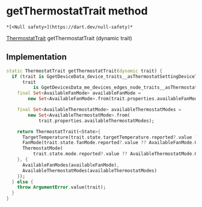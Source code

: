 


# getThermostatTrait method




    *[<Null safety>](https://dart.dev/null-safety)*




[ThermostatTrait](../../yonomi-sdk/ThermostatTrait-class.md) getThermostatTrait
(dynamic trait)








## Implementation

```dart
static ThermostatTrait getThermostatTrait(dynamic trait) {
  if (trait is GgetDeviceData_device_traits__asThermostatSettingDeviceTrait ||
      trait
          is GgetDevicesData_me_devices_edges_node_traits__asThermostatSettingDeviceTrait) {
    final Set<AvailableFanMode> availableFanMode =
        new Set<AvailableFanMode>.from(trait.properties.availableFanModes);

    final Set<AvailableThermostatMode> availableThermostatModes =
        new Set<AvailableThermostatMode>.from(
            trait.properties.availableThermostatModes);

    return ThermostatTrait(<State>{
      TargetTemperature(trait.state.targetTemperature.reported?.value ?? 0.0),
      FanMode(trait.state.fanMode.reported?.value ?? AvailableFanMode.ON),
      ThermostatMode(
          trait.state.mode.reported?.value ?? AvailableThermostatMode.OFF),
    }, {
      AvailableFanModes(availableFanMode),
      AvailableThermostatModes(availableThermostatModes)
    });
  } else {
    throw ArgumentError.value(trait);
  }
}
```







